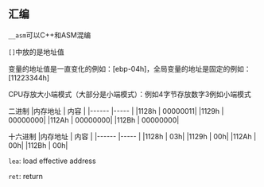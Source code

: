 <!--
 * @Description:
 * @version:
 * @Author: colley
 * @Date: 2020-03-15 16:17:11
 * @LastEditors: colley
 * @LastEditTime: 2020-03-15 19:32:10
 -->
## 汇编

`__asm`可以C++和ASM混编

`[]`中放的是地址值

变量的地址值是一直变化的例如：[ebp-04h]，全局变量的地址是固定的例如：[11223344h]

CPU存放大小端模式（大部分是小端模式）：例如4字节存放数字3例如小端模式

二进制
|内存地址  | 内容    |
|------   |-----    |
|1128h    | 00000011|
|1129h    | 00000000|
|112Ah    | 00000000|
|112Bh    | 00000000|

十六进制
|内存地址  | 内容    |
|------   |-----    |
|1128h    | 03h|
|1129h    | 00h|
|112Ah    | 00h|
|112Bh    | 00h|

`lea`: load effective address

`ret`: return